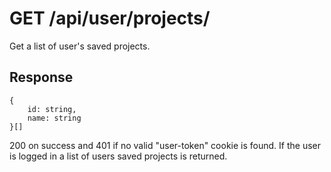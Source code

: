 # GET /api/user/projects/

Get a list of user's saved projects.

## Response

```
{
    id: string,
    name: string
}[]
```

200 on success and 401 if no valid "user-token" cookie is found.
If the user is logged in a list of users saved projects is returned.
